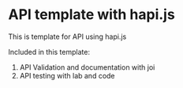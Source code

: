 # API template with hapi.js
This is template for API using hapi.js

Included in this template:
1. API Validation and documentation with joi
2. API testing with lab and code